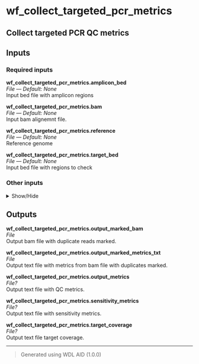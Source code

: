 # wf_collect_targeted_pcr_metrics
## Collect targeted PCR QC metrics

## Inputs

### Required inputs
<p name="wf_collect_targeted_pcr_metrics.amplicon_bed">
        <b>wf_collect_targeted_pcr_metrics.amplicon_bed</b><br />
        <i>File &mdash; Default: None</i><br />
        Input bed file with amplicon regions
</p>
<p name="wf_collect_targeted_pcr_metrics.bam">
        <b>wf_collect_targeted_pcr_metrics.bam</b><br />
        <i>File &mdash; Default: None</i><br />
        Input bam alignemnt file.
</p>
<p name="wf_collect_targeted_pcr_metrics.reference">
        <b>wf_collect_targeted_pcr_metrics.reference</b><br />
        <i>File &mdash; Default: None</i><br />
        Reference genome
</p>
<p name="wf_collect_targeted_pcr_metrics.target_bed">
        <b>wf_collect_targeted_pcr_metrics.target_bed</b><br />
        <i>File &mdash; Default: None</i><br />
        Input bed file with regions to check
</p>

### Other inputs
<details>
<summary> Show/Hide </summary>
<p name="wf_collect_targeted_pcr_metrics.task_collect_targeted_pcr_metrics.clip_overlapping_reads">
        <b>wf_collect_targeted_pcr_metrics.task_collect_targeted_pcr_metrics.clip_overlapping_reads</b><br />
        <i>Boolean &mdash; Default: true</i><br />
        ???
</p>
<p name="wf_collect_targeted_pcr_metrics.task_collect_targeted_pcr_metrics.coverage_cap">
        <b>wf_collect_targeted_pcr_metrics.task_collect_targeted_pcr_metrics.coverage_cap</b><br />
        <i>Int &mdash; Default: 250</i><br />
        ???
</p>
<p name="wf_collect_targeted_pcr_metrics.task_collect_targeted_pcr_metrics.docker">
        <b>wf_collect_targeted_pcr_metrics.task_collect_targeted_pcr_metrics.docker</b><br />
        <i>String &mdash; Default: "broadinstitute/gatk:4.5.0.0"</i><br />
        ???
</p>
<p name="wf_collect_targeted_pcr_metrics.task_collect_targeted_pcr_metrics.memory">
        <b>wf_collect_targeted_pcr_metrics.task_collect_targeted_pcr_metrics.memory</b><br />
        <i>String &mdash; Default: "8GB"</i><br />
        ???
</p>
<p name="wf_collect_targeted_pcr_metrics.task_collect_targeted_pcr_metrics.minBaseQuality">
        <b>wf_collect_targeted_pcr_metrics.task_collect_targeted_pcr_metrics.minBaseQuality</b><br />
        <i>Int &mdash; Default: 20</i><br />
        ???
</p>
<p name="wf_collect_targeted_pcr_metrics.task_collect_targeted_pcr_metrics.minMappingQuality">
        <b>wf_collect_targeted_pcr_metrics.task_collect_targeted_pcr_metrics.minMappingQuality</b><br />
        <i>Int &mdash; Default: 20</i><br />
        ???
</p>
<p name="wf_collect_targeted_pcr_metrics.task_collect_targeted_pcr_metrics.outputMetrics">
        <b>wf_collect_targeted_pcr_metrics.task_collect_targeted_pcr_metrics.outputMetrics</b><br />
        <i>String &mdash; Default: "collect_targeted_pcr_metrics.txt"</i><br />
        ???
</p>
<p name="wf_collect_targeted_pcr_metrics.task_collect_targeted_pcr_metrics.sample_size">
        <b>wf_collect_targeted_pcr_metrics.task_collect_targeted_pcr_metrics.sample_size</b><br />
        <i>Int &mdash; Default: 10000</i><br />
        ???
</p>
<p name="wf_collect_targeted_pcr_metrics.task_collect_targeted_pcr_metrics.sensitivityFile">
        <b>wf_collect_targeted_pcr_metrics.task_collect_targeted_pcr_metrics.sensitivityFile</b><br />
        <i>String &mdash; Default: "collect_targeted_pcr_sensitivity_metrics.txt"</i><br />
        ???
</p>
<p name="wf_collect_targeted_pcr_metrics.task_collect_targeted_pcr_metrics.target_coverage_file">
        <b>wf_collect_targeted_pcr_metrics.task_collect_targeted_pcr_metrics.target_coverage_file</b><br />
        <i>String &mdash; Default: "collect_targeted_pcr_target_coverage.txt"</i><br />
        ???
</p>
<p name="wf_collect_targeted_pcr_metrics.task_mark_duplicates.do_add_pg_tag_to_read">
        <b>wf_collect_targeted_pcr_metrics.task_mark_duplicates.do_add_pg_tag_to_read</b><br />
        <i>Boolean &mdash; Default: false</i><br />
        ???
</p>
<p name="wf_collect_targeted_pcr_metrics.task_mark_duplicates.do_remove_duplicates">
        <b>wf_collect_targeted_pcr_metrics.task_mark_duplicates.do_remove_duplicates</b><br />
        <i>Boolean &mdash; Default: false</i><br />
        ???
</p>
<p name="wf_collect_targeted_pcr_metrics.task_mark_duplicates.do_remove_sequencing_duplicates">
        <b>wf_collect_targeted_pcr_metrics.task_mark_duplicates.do_remove_sequencing_duplicates</b><br />
        <i>Boolean &mdash; Default: false</i><br />
        ???
</p>
<p name="wf_collect_targeted_pcr_metrics.task_mark_duplicates.docker">
        <b>wf_collect_targeted_pcr_metrics.task_mark_duplicates.docker</b><br />
        <i>String &mdash; Default: "broadinstitute/gatk:4.5.0.0"</i><br />
        ???
</p>
<p name="wf_collect_targeted_pcr_metrics.task_mark_duplicates.marked_bam">
        <b>wf_collect_targeted_pcr_metrics.task_mark_duplicates.marked_bam</b><br />
        <i>String? &mdash; Default: None</i><br />
        ???
</p>
<p name="wf_collect_targeted_pcr_metrics.task_mark_duplicates.memory">
        <b>wf_collect_targeted_pcr_metrics.task_mark_duplicates.memory</b><br />
        <i>String &mdash; Default: "8GB"</i><br />
        ???
</p>
<p name="wf_collect_targeted_pcr_metrics.task_mark_duplicates.metrics_txt">
        <b>wf_collect_targeted_pcr_metrics.task_mark_duplicates.metrics_txt</b><br />
        <i>String &mdash; Default: "mark_duplicates_metrics.txt"</i><br />
        ???
</p>
</details>

## Outputs
<p name="wf_collect_targeted_pcr_metrics.output_marked_bam">
        <b>wf_collect_targeted_pcr_metrics.output_marked_bam</b><br />
        <i>File</i><br />
        Output bam file with duplicate reads marked.
</p>
<p name="wf_collect_targeted_pcr_metrics.output_marked_metrics_txt">
        <b>wf_collect_targeted_pcr_metrics.output_marked_metrics_txt</b><br />
        <i>File</i><br />
        Output text file with metrics from bam file with duplicates marked.
</p>
<p name="wf_collect_targeted_pcr_metrics.output_metrics">
        <b>wf_collect_targeted_pcr_metrics.output_metrics</b><br />
        <i>File?</i><br />
        Output text file with QC metrics.
</p>
<p name="wf_collect_targeted_pcr_metrics.sensitivity_metrics">
        <b>wf_collect_targeted_pcr_metrics.sensitivity_metrics</b><br />
        <i>File?</i><br />
        Output text file with sensitivity metrics.
</p>
<p name="wf_collect_targeted_pcr_metrics.target_coverage">
        <b>wf_collect_targeted_pcr_metrics.target_coverage</b><br />
        <i>File?</i><br />
        Output text file target coverage.
</p>

<hr />

> Generated using WDL AID (1.0.0)
